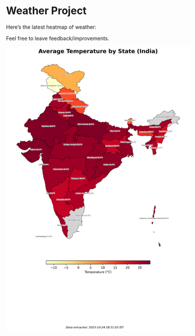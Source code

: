 # Weather Project

Here’s the latest heatmap of weather:

Feel free to leave feedback/improvements.

![India Heatmap](docs/assets/india_heatmap.png?v=FB7891)

